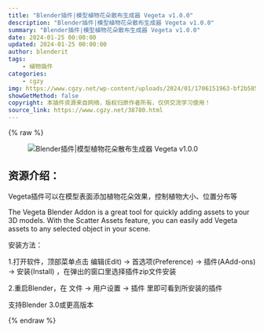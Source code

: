 ```yaml
---
title: "Blender插件|模型植物花朵散布生成器 Vegeta v1.0.0"
description: "Blender插件|模型植物花朵散布生成器 Vegeta v1.0.0"
summary: "Blender插件|模型植物花朵散布生成器 Vegeta v1.0.0"
date: 2024-01-25 00:00:00
updated: 2024-01-25 00:00:00
author: blenderit
tags: 
    - 植物插件
categories:
    - cgzy
img: https://www.cgzy.net/wp-content/uploads/2024/01/1706151963-bf2b585aaeb7a04.webp
showGetMethod: false
copyright: 本插件资源来自网络，版权归原作者所有，仅供交流学习使用！
source_link: https://www.cgzy.net/38780.html
---
```


{% raw %}
<div class="wp-block-image is-style-border-round-and-with-shadow">
<figure class="aligncenter size-large"><img decoding="async" src="https://img.alicdn.com/imgextra/i3/717183932/O1CN01wHRNej1euuFbbAzZd_!!717183932.gif" title="Blender插件|模型植物花朵散布生成器 Vegeta v1.0.0" alt="Blender插件|模型植物花朵散布生成器 Vegeta v1.0.0"></figure></div><div class="wp-block-pandastudio-title"><div class="title_style_01"><h2 id="h2-0">资源介绍：</h2></div></div><p class="is-style-text-indent-2em">Vegeta插件可以在模型表面添加植物花朵效果，控制植物大小、位置分布等</p><p>The Vegeta Blender Addon is a great tool for quickly adding assets to your 3D models. With the Scatter Assets feature, you can easily add Vegeta assets to any selected object in your scene.</p><div class="wp-block-pandastudio-title"><div class="title_style_01"><p>安装方法：</p></div></div><p>1.打开软件，顶部菜单点击 编辑(Edit) → 首选项(Preference) → 插件(AAdd-ons) → 安装(Install) ，在弹出的窗口里选择插件zip文件安装</p><p>2.重启Blender，在 文件 → 用户设置 → 插件 里即可看到所安装的插件</p><div class="wp-block-pandastudio-tips"><div class="tip success "><p>支持Blender 3.0或更高版本</p>
</div></div>
<div style="display: none">cgzy</div>
{% endraw %}